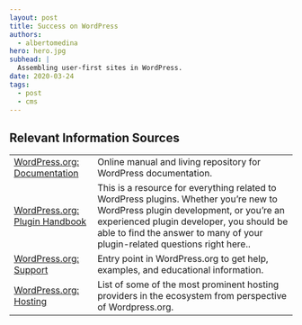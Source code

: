 ```yaml
---
layout: post
title: Success on WordPress
authors:
  - albertomedina
hero: hero.jpg
subhead: |
  Assembling user-first sites in WordPress.
date: 2020-03-24
tags:
  - post
  - cms
---
```




## Relevant Information Sources

<div class="w-table-wrapper">
  <table>
    <tbody>
      <tr>
        <td><a href="https://codex.wordpress.org/">WordPress.org: Documentation</a></td>
        <td>
          Online manual and living repository for WordPress documentation.
        </td>
      </tr>
      <tr>
        <td><a href="https://developer.wordpress.org/plugins/">WordPress.org: Plugin Handbook</a></td>
        <td>
          This is a resource for everything related to WordPress plugins. Whether you’re new to WordPress plugin development, or you’re an experienced plugin developer, you should be able to find the answer to many of your plugin-related questions right here..
        </td>
      </tr>
      <tr>
        <td><a href="https://wordpress.com/support/">WordPress.org: Support</a></td>
        <td>Entry point in WordPress.org to get help, examples, and educational information.</td>
      </tr>
        <td>
          <a href="https://wordpress.org/hosting/">WordPress.org: Hosting</a>
        </td>
        <td>
          List of some of the most prominent hosting providers in the ecosystem from perspective of Wordpress.org.
        </td>
      </tr>
    </tbody>
  </table>
</div>


[collection]: /wordpress
